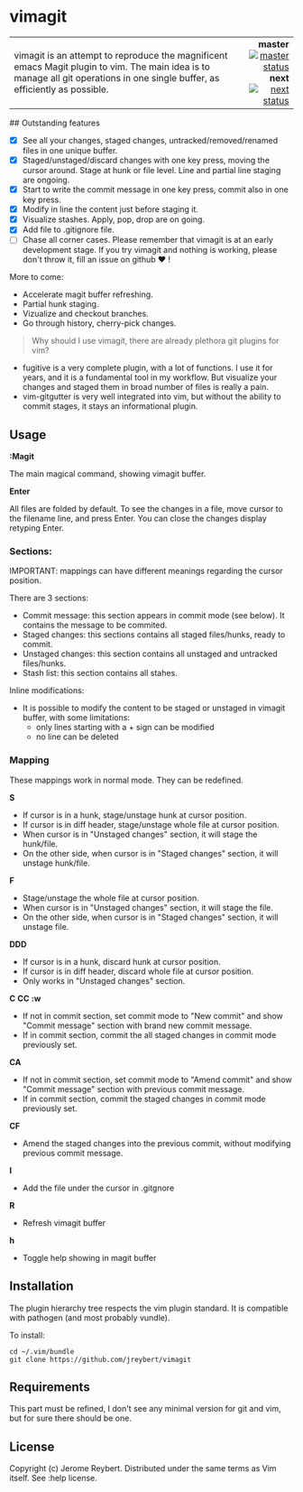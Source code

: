 # vimagit

<table style="width:100%" border=0>
  <tr>
    <td align="left">
      vimagit is an attempt to reproduce the magnificent emacs Magit plugin to vim. The main idea is to manage all git operations in one single buffer, as efficiently as possible.
    </td>
      <td align="right">
      <b>master</b>
      <br>
      <a href="https://travis-ci.org/jreybert/vimagit/branches">
      <img src="https://travis-ci.org/jreybert/vimagit.svg?branch=master" alt="master status" align="top">
      </a>
      <br>
      <b>next</b>
      <br>
      <a href="https://travis-ci.org/jreybert/vimagit/branches">
      <img src="https://travis-ci.org/jreybert/vimagit.svg?branch=next" alt="next status" align="top">
      </a>
    </td>
  </tr>
</table>

## Outstanding features

* [x] See all your changes, staged changes, untracked/removed/renamed files in one unique buffer.
* [x] Staged/unstaged/discard changes with one key press, moving the cursor around. Stage at hunk or file level. Line and partial line staging are ongoing.
* [x] Start to write the commit message in one key press, commit also in one key press.
* [x] Modify in line the content just before staging it.
* [x] Visualize stashes. Apply, pop, drop are on going.
* [x] Add file to .gitignore file.
* [ ] Chase all corner cases. Please remember that vimagit is at an early development stage. If you try vimagit and nothing is working, please don't throw it, fill an issue on github :heart: !

More to come:
* Accelerate magit buffer refreshing.
* Partial hunk staging.
* Vizualize and checkout branches.
* Go through history, cherry-pick changes.

> Why should I use vimagit, there are already plethora git plugins for vim?

* fugitive is a very complete plugin, with a lot of functions. I use it for years, and it is a fundamental tool in my workflow. But visualize your changes and staged them in broad number of files is really a pain.
* vim-gitgutter is very well integrated into vim, but without the ability to commit stages, it stays an informational plugin.

## Usage

**:Magit**

The main magical command, showing vimagit buffer.

**Enter**

All files are folded by default. To see the changes in a file, move cursor to the filename line, and press Enter. You can close the changes display retyping Enter.

### Sections:

IMPORTANT: mappings can have different meanings regarding the cursor position.

There are 3 sections:
* Commit message: this section appears in commit mode (see below). It
  contains the message to be commited.
* Staged changes: this sections contains all staged files/hunks, ready to
  commit.
* Unstaged changes: this section contains all unstaged and untracked
  files/hunks.
* Stash list: this section contains all stahes.

Inline modifications:
* It is possible to modify the content to be staged or unstaged in vimagit buffer, with some limitations:
  * only lines starting with a + sign can be modified
  * no line can be deleted

### Mapping

These mappings work in normal mode. They can be redefined.

**S**
 * If cursor is in a hunk, stage/unstage hunk at cursor position.
 * If cursor is in diff header, stage/unstage whole file at cursor position.
 * When cursor is in "Unstaged changes" section, it will stage the hunk/file.
 * On the other side, when cursor is in "Staged changes" section, it will unstage hunk/file.

**F**
 * Stage/unstage the whole file at cursor position.
 * When cursor is in "Unstaged changes" section, it will stage the file.
 * On the other side, when cursor is in "Staged changes" section, it will unstage file.

**DDD**
 * If cursor is in a hunk, discard hunk at cursor position.
 * If cursor is in diff header, discard whole file at cursor position.
 * Only works in "Unstaged changes" section.

**C**
**CC**
**:w<cr>**
 * If not in commit section, set commit mode to "New commit" and show "Commit message" section with brand new commit message.
 * If in commit section, commit the all staged changes in commit mode previously set.

**CA**
 * If not in commit section, set commit mode to "Amend commit" and show "Commit message" section with previous commit message.
 * If in commit section, commit the staged changes in commit mode previously set.

**CF**
 * Amend the staged changes into the previous commit, without modifying previous commit message.

**I**
 * Add the file under the cursor in .gitgnore

**R**
 * Refresh vimagit buffer

**h**
 * Toggle help showing in magit buffer
                
## Installation

The plugin hierarchy tree respects the vim plugin standard. It is compatible
with pathogen (and most probably vundle).

To install:

    cd ~/.vim/bundle
    git clone https://github.com/jreybert/vimagit

## Requirements

This part must be refined, I don't see any minimal version for git and vim, but for sure there should be one.

## License

Copyright (c) Jerome Reybert. Distributed under the same terms as Vim itself. See :help license.
